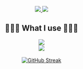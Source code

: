 <div align="center"> 
  <a href="https://www.linkedin.com/in/lu%C3%A3/" target="_blank">
    <img src="https://img.shields.io/badge/LinkedIn-0077B5?style=for-the-badge&logo=linkedin&logoColor=white" target="_blank" />
  </a>
  <a href="[https://salesp07.github.io](https://github.com/LuaComTil/Portfolio)" target="_blank">
     <img src="https://img.shields.io/badge/Portfolio-FF5722?style=for-the-badge&logo=todoist&logoColor=white" target="_blank" />
  </a>
</div>

<h2 align="center">👨🏻‍💻 What I use 👨🏻‍💻</h2>
<div align="center">
    <img src="https://skillicons.dev/icons?i=react,mui,bootstrap,jquery,html,css,git"/><br>
    <img src="https://skillicons.dev/icons?i=nodejs,javascript,typescript" /><br>
</div>

<br>
<div align="center">
<a href="https://git.io/streak-stats"><img src="https://github-readme-streak-stats-one-eta.vercel.app?user=LuaComTil&theme=black-ice&border_radius=8&date_format=j%2Fn%5B%2FY%5D" alt="GitHub Streak" /></a>
</div>
